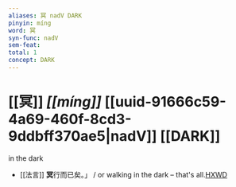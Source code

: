 ```yaml
---
aliases: 冥 nadV DARK
pinyin: míng
word: 冥
syn-func: nadV
sem-feat: 
total: 1
concept: DARK 
---
```

# [[冥]] *[[míng]]*  [[uuid-91666c59-4a69-460f-8cd3-9ddbff370ae5|nadV]] [[DARK]]
in the dark
 - [[法言]] **冥**行而已矣。」 / or walking in the dark – that's all.[HXWD](https://hxwd.org/textview.html?location=KR3a0009_tls_003-15a.1)